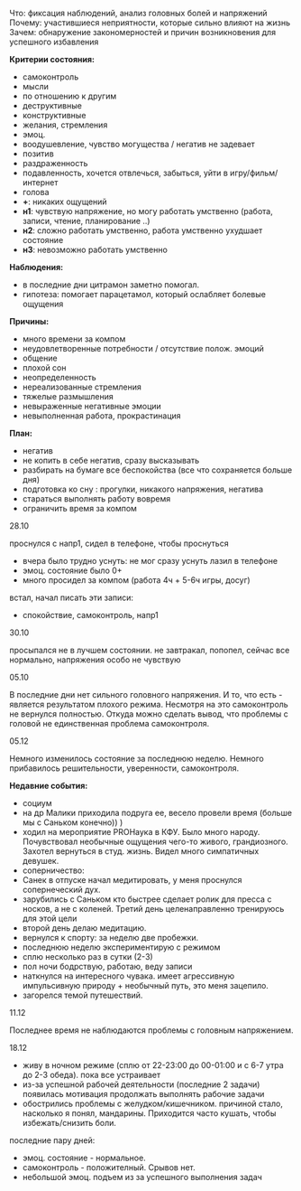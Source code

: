 Что: фиксация наблюдений, анализ головных болей и напряжений
Почему: участившиеся неприятности, которые сильно влияют на жизнь
Зачем: обнаружение закономерностей и причин возникновения для успешного избавления

**Критерии состояния:**

- самоконтроль
- мысли
 - по отношению к другим
  - деструктивные 
  - конструктивные
- желания, стремления
- эмоц. 
 - воодушевление, чувство могущества / негатив не задевает
 - позитив
 - раздраженность
 - подавленность, хочется отвлечься, забыться, уйти в игру/фильм/интернет
- голова
 - **+**: никаких ощущений
 - **н1**: чувствую напряжение, но могу работать умственно (работа, записи, чтение, планирование ..)
 - **н2**: сложно работать умственно, работа умственно ухудшает состояние
 - **н3**: невозможно работать умственно


**Наблюдения:**
- в последние дни цитрамон заметно помогал. 
 - гипотеза: помогает парацетамол, который ослабляет болевые ощущения
 
**Причины:**
- много времени за компом
- неудовлетворенные потребности / отсутствие полож. эмоций
 - общение
- плохой сон
- неопределенность
- нереализованные стремления
- тяжелые размышления
- невыраженные негативные эмоции
- невыполненная работа, прокрастинация

**План:**
- негатив
 - не копить в себе негатив, сразу высказывать
 - разбирать на бумаге все беспокойства (все что сохраняется больше дня)
- подготовка ко сну : прогулки, никакого напряжения, негатива
- стараться выполнять работу вовремя
- ограничить время за компом

28.10

проснулся с напр1, сидел в телефоне, чтобы проснуться
- вчера было трудно уснуть: не мог сразу уснуть лазил в телефоне
 - эмоц. состояние было 0+
 - много просидел за компом (работа 4ч + 5-6ч игры, досуг)

встал, начал писать эти записи:
- спокойствие, самоконтроль, напр1

30.10

просыпался не в лучшем состоянии.
не завтракал, попопел, сейчас все нормально, напряжения особо не чувствую

05.10

В последние дни нет сильного головного напряжения. И то, что есть - является результатом плохого режима. Несмотря на это самоконтроль не вернулся полностью. Откуда можно сделать вывод, что проблемы с головой не единственная проблема самоконтроля.


05.12

Немного изменилось состояние за последнюю неделю. Немного прибавилось решительности, уверенности, самоконтроля.

**Недавние события:**
- социум
 - на др Малики приходила подруга ее, весело провели время (больше мы с Саньком конечно)) )
 - ходил на мероприятие PROНаука в КФУ. Было много народу. Почувствовал необычные ощущения чего-то живого, грандиозного. Захотел вернуться в студ. жизнь. Видел много симпатичных девушек.
- соперничество: 
 - Санек в отпуске начал медитировать, у меня проснулся сопернеческий дух.
 - зарубились с Саньком кто быстрее сделает ролик для пресса с носков, а не с коленей. Третий день целенаправленно тренируюсь для этой цели
- второй день делаю медитацию.
- вернулся к спорту: за неделю две пробежки.
- последнюю неделю экспериментирую с режимом
 - сплю несколько раз в сутки (2-3)
 - пол ночи бодрствую, работаю, веду записи
- наткнулся на интересного чувака. имеет агрессивную импульсивную природу + необычный путь, это меня зацепило.
- загорелся темой путешествий.

11.12

Последнее время не наблюдаются проблемы с головным напряжением.

18.12

- живу в ночном режиме (сплю от 22-23:00 до 00-01:00 и с 6-7 утра до 2-3 обеда). пока все устраивает
- из-за успешной рабочей деятельности (последние 2 задачи) появилась мотивация продолжать выполнять рабочие задачи
- обострились проблемы с желудком/кишечником. причиной стало, насколько я понял, мандарины. Приходится часто кушать, чтобы избежать/снизить боли. 


последние пару дней:
- эмоц. состояние - нормальное.
 - самоконтроль - положителный. Срывов нет.
 - небольшой эмоц. подъем из за успешного выполнения задач
